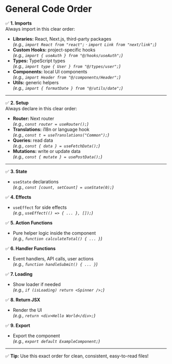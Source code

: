 # General Code Order

✅ **1. Imports**  
   Always import in this clear order:  
   - **Libraries:** React, Next.js, third-party packages  
     _(e.g., `import React from "react";` · `import Link from "next/link";`)_
   - **Custom Hooks:** project-specific hooks  
     _(e.g., `import { useAuth } from "@/hooks/useAuth";`)_
   - **Types:** TypeScript types  
     _(e.g., `import type { User } from "@/types/user";`)_
   - **Components:** local UI components  
     _(e.g., `import Header from "@/components/Header";`)_
   - **Utils:** generic helpers  
     _(e.g., `import { formatDate } from "@/utils/date";`)_

---

✅ **2. Setup**  
   Always declare in this clear order:  
   - **Router:** Next router  
     _(e.g., `const router = useRouter();`)_
   - **Translations:** i18n or language hook  
     _(e.g., `const t = useTranslations("Common");`)_
   - **Queries:** read data  
     _(e.g., `const { data } = useFetchData();`)_
   - **Mutations:** write or update data  
     _(e.g., `const { mutate } = usePostData();`)_

---

✅ **3. State**  
   - `useState` declarations  
     _(e.g., `const [count, setCount] = useState(0);`)_

✅ **4. Effects**  
   - `useEffect` for side effects  
     _(e.g., `useEffect(() => { ... }, []);`)_

✅ **5. Action Functions**  
   - Pure helper logic inside the component  
     _(e.g., `function calculateTotal() { ... }`)_

✅ **6. Handler Functions**  
   - Event handlers, API calls, user actions  
     _(e.g., `function handleSubmit() { ... }`)_

✅ **7. Loading**  
   - Show loader if needed  
     _(e.g., `if (isLoading) return <Spinner />;`)_

✅ **8. Return JSX**  
   - Render the UI  
     _(e.g., `return <div>Hello World</div>;`)_

✅ **9. Export**  
   - Export the component  
     _(e.g., `export default ExampleComponent;`)_

---

✅ **Tip:** Use this exact order for clean, consistent, easy-to-read files!
